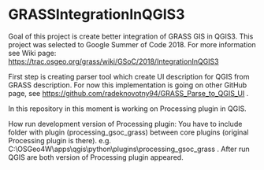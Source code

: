 # GRASSIntegrationInQGIS3

Goal of this project is create better integration of GRASS GIS in QGIS3.
This project was selected to Google Summer of Code 2018.
For more information see Wiki page: https://trac.osgeo.org/grass/wiki/GSoC/2018/IntegrationInQGIS3

First step is creating parser tool which create UI description for QGIS from GRASS description. For now this implementation is going on other GitHub page, see https://github.com/radeknovotny94/GRASS_Parse_to_QGIS_UI .

In this repository in this moment is working on Processing plugin in QGIS.

How run development version of Processing plugin:
You have to include folder with plugin (processing_gsoc_grass) between core plugins (original Processing plugin is there). e.g. C:\OSGeo4W\apps\qgis\python\plugins\processing_gsoc_grass . After run QGIS are both version of Processing plugin appeared. 